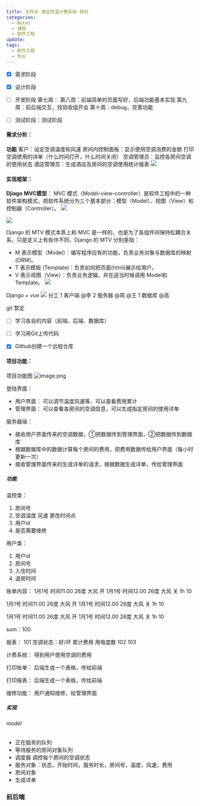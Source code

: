 ```yaml
---
title: 大作业 酒店控温计费系统 规划
categories:
  - Notes
  - 课程
  - 软件工程
update: 
tags:
  - 软件工程
  - 作业
---
```

- [x] 需求阶段
- [x] 设计阶段
- [ ] 开发阶段
	第七周：
	第八周：前端简单的页面写好，后端功能基本实现
	第九周：前后端交互，找验收组开会
	第十周：debug，完善功能
	
- [ ] 测试阶段：测试阶段



#### 需求分析：
**功能**
客户：设定空调温度和风速
房间内控制面板：显示使用空调消费的金额
打印空调使用的详单（什么时间打开，什么时间关闭）
空调管理员：监控各房间空调的使用状态
酒店管理员：生成酒店及房间的空调使用统计报表
![](https://cdn.jsdelivr.net/gh/zhengyangWang1/image@main/img/20230923234400.png)


#### 实现框架：

**Djiago**
**MVC模型**：
MVC 模式（Model–view–controller）是软件工程中的一种软件架构模式，把软件系统分为三个基本部分：模型（Model）、视图（View）和控制器（Controller）。
![](https://cdn.jsdelivr.net/gh/zhengyangWang1/image@main/img/20230923234417.png)

![](https://cdn.jsdelivr.net/gh/zhengyangWang1/image@main/img/20230923234432.png)

Django 的 MTV 模式本质上和 MVC 是一样的，也是为了各组件间保持松耦合关系，只是定义上有些许不同，Django 的 MTV 分别是指：

- M 表示模型（Model）：编写程序应有的功能，负责业务对象与数据库的映射(ORM)。
- T 表示模板 (Template)：负责如何把页面(html)展示给用户。
- V 表示视图（View）：负责业务逻辑，并在适当时候调用 Model和 Template。
![](https://cdn.jsdelivr.net/gh/zhengyangWang1/image@main/img/20230923234456.png)

Django + vue
![](https://cdn.jsdelivr.net/gh/zhengyangWang1/image@main/img/20230921154013.png)
分工
1 客户端 @李
2 服务器 @周 @王
1 数据库 @高

git 暂定

- [ ] 学习各自的内容（前端、后端、数据库）
- [ ] 学习用Git上传代码
- [x] Github创建一个远程仓库


#### 项目功能：
项目功能图
![image.png](https://cdn.jsdelivr.net/gh/zhengyangWang1/image@main/img/20231010102445.png)

登陆界面：
- 用户界面：
	可以调节温度风速等，可以查看费用累计
- 管理界面：
	可以查看各房间的空调信息，可以生成指定房间的使用详单

服务器端：
- 接收用户界面传来的空调数据，①把数据传到管理界面，②把数据传到数据库
- 根据数据库中的数据计算每个房间的费用，把费用数据传给用户界面（每小时更新一次）
- 接收管理界面传来的生成详单的请求，根据数据生成详单，传给管理界面


##### 功能
温控类：
1. 房间号
2. 空调温度 风速 更改时间点
3. 用户id
4. 是否需要维修


用户类：
1. 用户id
2. 房间号
3. 入住时间
4. 退房时间

账单内容：
1月1号 时间11.00 26度 大风 开
1月1号 时间12.00 26度 大风 关 1h 10

1月1号 时间11.00 26度 大风 开
1月1号 时间12.00 26度 大风 关 1h 10

1月1号 时间11.00 26度 大风 开
1月1号 时间12.00 26度 大风 关 1h 10

sum：100

报表：
101  空调状态：好/坏  累计费用  用电度数
102
103


计费系统：
得到用户使用空调的费用

打印账单：
后端生成一个表格，传给前端

打印报表：
后端生成一个表格，传给前端

维修功能：
用户通知维修，给管理界面

##### 实现
###### model
- 正在服务的队列
- 等待服务的房间对象队列
- 调度器 调控每个房间的空调状态
- 服务对象：状态，开始时间，服务时长，房间号，温度，风速，费用
- 房间对象
- 生成详单


### 前后端